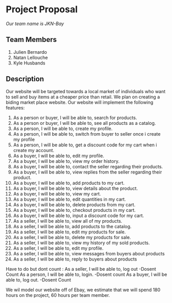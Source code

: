 # **Project Proposal**
  *Our team name is JKN-Bay*
## Team Members
  1. Julien Bernardo
  2. Natan Lellouche
  3. Kyle Husbands
  
  
## Description
  Our website will be targeted towards a local market of individuals who want to sell and buy items at a cheaper price than retail.
  We plan on creating a biding market place website.
  Our website will implement the following features:
  
1. As a person or buyer, I will be able to, search for products.
2. As a person or buyer, I will be able to, see all products as a catalog.
3. As a person, I will be able to, create my profile.
4. As a person, I will be able to, switch from buyer to seller once i create my profile
5. As a person, I will be able to, get a discount code for my cart when i create my account.
6. As a buyer, I will be able to, edit my profile.
7. As a buyer, I will be able to, view my order history.
8. As a buyer, I will be able to, contact the seller regarding their products.
9. As a buyer, I will be able to, view replies from the seller regarding their product.
10. As a buyer, I will be able to, add products to my cart.
11. As a buyer, I will be able to, view details about the product.
12. As a buyer, I will be able to, view my cart.
13. As a buyer, I will be able to, edit quantities in my cart.
14. As a buyer, I will be able to, delete products from my cart.
15. As a buyer, I will be able to, checkout products in my cart. 
16. As a buyer, I will be able to, input a discount code for my cart.
17. As a seller, I will be able to, view all of my products.
18. As a seller, I will be able to, add products to the catalog.
19. As a seller, I will be able to, edit my products for sale.
20. As a seller, I will be able to, delete my products for sale.
21. As a seller, I will be able to, view my history of my sold products.
22. As a seller, I will be able to, edit my profile.
23. As a seller, I will be able to, view messages from buyers about products
24. As a seller, I will be able to, reply to buyers about products

Have to do but dont count : 
As a seller, I will be able to, log out -Dosent Count
As a person, I will be able to, login. -Dosent count 
As a buyer, I will be able to, log out. -Dosent Count

We wil model our website off of Ebay, we estimate that we will spend 180 hours on the project, 60 hours per team member.
      
